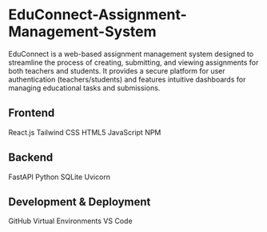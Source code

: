 # EduConnect-Assignment-Management-System
EduConnect is a web-based assignment management system designed to streamline the process of creating, submitting, and viewing assignments for both teachers and students. It provides a secure platform for user authentication (teachers/students) and features intuitive dashboards for managing educational tasks and submissions.
## Frontend
React.js
Tailwind CSS
HTML5
JavaScript
NPM
## Backend
FastAPI
Python
SQLite
Uvicorn
## Development & Deployment
GitHub
Virtual Environments
VS Code
